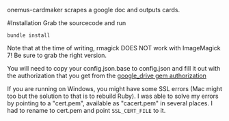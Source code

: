 onemus-cardmaker scrapes a google doc and outputs cards.

#Installation
Grab the sourcecode and run
```
bundle install
```

Note that at the time of writing, rmagick DOES NOT work with ImageMagick 7! Be sure to grab the right version.

You will need to copy your config.json.base to config.json and fill it out with the authorization that you get from the [google_drive gem authorization](https://github.com/gimite/google-drive-ruby/blob/master/doc/authorization.md)

If you are running on Windows, you might have some SSL errors (Mac might too but the solution to that is to rebuild Ruby). I was able to solve my errors by pointing to a "cert.pem", available as "cacert.pem" in several places. I had to rename to cert.pem and point `SSL_CERT_FILE` to it.
